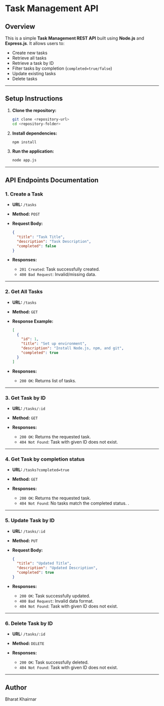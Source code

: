 # Task Management API

## Overview

This is a simple **Task Management REST API** built using **Node.js** and **Express.js**.
It allows users to:

* Create new tasks
* Retrieve all tasks
* Retrieve a task by ID
* Filter tasks by completion (`completed=true/false`)
* Update existing tasks
* Delete tasks


---

## Setup Instructions

1. **Clone the repository:**

   ```bash
   git clone <repository-url>
   cd <repository-folder>
   ```

2. **Install dependencies:**

   ```bash
   npm install
   ```

3. **Run the application:**

   ```bash
   node app.js
   ```

---

## API Endpoints Documentation

### 1. **Create a Task**

* **URL:** `/tasks`
* **Method:** `POST`
* **Request Body:**

  ```json
  {
    "title": "Task Title",
    "description": "Task Description",
    "completed": false
  }
  ```
* **Responses:**

  * `201 Created`: Task successfully created.
  * `400 Bad Request`: Invalid/missing data.

---

### 2. **Get All Tasks**

* **URL:** `/tasks`
* **Method:** `GET`
* **Response Example:**

  ```json
  [
    {
      "id": 1,
      "title": "Set up environment",
      "description": "Install Node.js, npm, and git",
      "completed": true
    }
  ]
  ```
* **Responses:**

  * `200 OK`: Returns list of tasks.

---

### 3. **Get Task by ID**

* **URL:** `/tasks/:id`
* **Method:** `GET`
* **Responses:**

  * `200 OK`: Returns the requested task.
  * `404 Not Found`: Task with given ID does not exist.

---
### 4. **Get Task by completion status**

* **URL:** `/tasks?completed=true`
* **Method:** `GET`
* **Responses:**

  * `200 OK`: Returns the requested task.
  * `404 Not Found`:  No tasks match the completed status.
.

---

### 5. **Update Task by ID**

* **URL:** `/tasks/:id`
* **Method:** `PUT`
* **Request Body:**

  ```json
  {
    "title": "Updated Title",
    "description": "Updated Description",
    "completed": true
  }
  ```
* **Responses:**

  * `200 OK`: Task successfully updated.
  * `400 Bad Request`: Invalid data format.
  * `404 Not Found`: Task with given ID does not exist.

---

### 6. **Delete Task by ID**

* **URL:** `/tasks/:id`
* **Method:** `DELETE`
* **Responses:**

  * `200 OK`: Task successfully deleted.
  * `404 Not Found`: Task with given ID does not exist.

---

## Author

Bharat Khairnar
